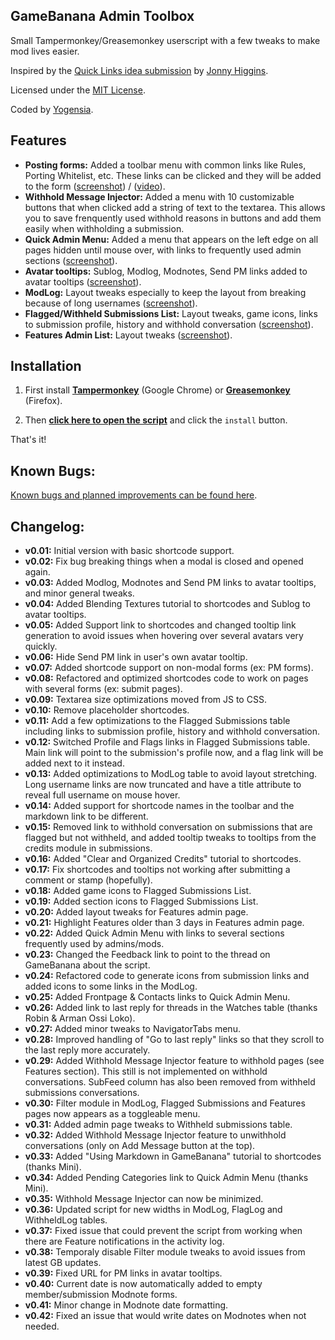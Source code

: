 ## GameBanana Admin Toolbox

Small Tampermonkey/Greasemonkey userscript with a few tweaks to make mod lives easier.

Inspired by the [Quick Links idea submission](http://gamebanana.com/ideas/2791) by [Jonny Higgins](http://gamebanana.com/members/208425).

Licensed under the [MIT License](https://raw.githubusercontent.com/yogensia/gb-toolbox/master/LICENSE).

Coded by [Yogensia](http://gamebanana.com/members/1328950).


## Features

- **Posting forms:** Added a toolbar menu with common links like Rules, Porting Whitelist, etc. These links can be clicked and they will be added to the form ([screenshot](http://i.imgur.com/lalQ1PY.png)) / ([video](https://dl.dropboxusercontent.com/u/251256/ShareX/150903_175545_122236.webm)).
- **Withhold Message Injector:** Added a menu with 10 customizable buttons that when clicked add a string of text to the textarea. This allows you to save frenquently used withhold reasons in buttons and add them easily when withholding a submission.
- **Quick Admin Menu:** Added a menu that appears on the left edge on all pages hidden until mouse over, with links to frequently used admin sections ([screenshot](http://i.imgur.com/47eWJdj.png)).
- **Avatar tooltips:** Sublog, Modlog, Modnotes, Send PM links added to avatar tooltips ([screenshot](http://i.imgur.com/4SWQq9F.png)).
- **ModLog:** Layout tweaks especially to keep the layout from breaking because of long usernames ([screenshot](http://i.imgur.com/AQynQkW.png)).
- **Flagged/Withheld Submissions List:** Layout tweaks, game icons, links to submission profile, history and withhold conversation ([screenshot](http://i.imgur.com/GOr8Vnp.png)).
- **Features Admin List:** Layout tweaks ([screenshot](http://i.imgur.com/2JzMjDk.png)).


## Installation

1. First install **[Tampermonkey](https://chrome.google.com/webstore/detail/tampermonkey/dhdgffkkebhmkfjojejmpbldmpobfkfo)** (Google Chrome) or **[Greasemonkey](https://addons.mozilla.org/en-us/firefox/addon/greasemonkey/)** (Firefox).

2. Then **[click here to open the script](https://github.com/yogensia/gb-toolbox/raw/master/gb-userscripts.user.js)** and click the `install` button.

That's it!


## Known Bugs:

[Known bugs and planned improvements can be found here](https://github.com/yogensia/gb-toolbox/issues).


## Changelog:

- **v0.01:** Initial version with basic shortcode support.
- **v0.02:** Fix bug breaking things when a modal is closed and opened again.
- **v0.03:** Added Modlog, Modnotes and Send PM links to avatar tooltips, and minor general tweaks.
- **v0.04:** Added Blending Textures tutorial to shortcodes and Sublog to avatar tooltips.
- **v0.05:** Added Support link to shortcodes and changed tooltip link generation to avoid issues when hovering over several avatars very quickly.
- **v0.06:** Hide Send PM link in user's own avatar tooltip.
- **v0.07:** Added shortcode support on non-modal forms (ex: PM forms).
- **v0.08:** Refactored and optimized shortcodes code to work on pages with several forms (ex: submit pages).
- **v0.09:** Textarea size optimizations moved from JS to CSS.
- **v0.10:** Remove placeholder shortcodes.
- **v0.11:** Add a few optimizations to the Flagged Submissions table including links to submission profile, history and withhold conversation.
- **v0.12:** Switched Profile and Flags links in Flagged Submissions table. Main link will point to the submission's profile now, and a flag link will be added next to it instead.
- **v0.13:** Added optimizations to ModLog table to avoid layout stretching. Long username links are now truncated and have a title attribute to reveal full username on mouse hover.
- **v0.14:** Added support for shortcode names in the toolbar and the markdown link to be different.
- **v0.15:** Removed link to withhold conversation on submissions that are flagged but not withheld, and added tooltip tweaks to tooltips from the credits module in submissions.
- **v0.16:** Added "Clear and Organized Credits" tutorial to shortcodes.
- **v0.17:** Fix shortcodes and tooltips not working after submitting a comment or stamp (hopefully).
- **v0.18:** Added game icons to Flagged Submissions List.
- **v0.19:** Added section icons to Flagged Submissions List.
- **v0.20:** Added layout tweaks for Features admin page.
- **v0.21:** Highlight Features older than 3 days in Features admin page.
- **v0.22:** Added Quick Admin Menu with links to several sections frequently used by admins/mods.
- **v0.23:** Changed the Feedback link to point to the thread on GameBanana about the script.
- **v0.24:** Refactored code to generate icons from submission links and added icons to some links in the ModLog.
- **v0.25:** Added Frontpage & Contacts links to Quick Admin Menu.
- **v0.26:** Added link to last reply for threads in the Watches table (thanks Robin & Arman Ossi Loko).
- **v0.27:** Added minor tweaks to NavigatorTabs menu.
- **v0.28:** Improved handling of "Go to last reply" links so that they scroll to the last reply more accurately.
- **v0.29:** Added Withhold Message Injector feature to withhold pages (see Features section). This still is not implemented on withhold conversations. SubFeed column has also been removed from withheld submissions conversations.
- **v0.30:** Filter module in ModLog, Flagged Submissions and Features pages now appears as a toggleable menu.
- **v0.31:** Added admin page tweaks to Withheld submissions table.
- **v0.32:** Added Withhold Message Injector feature to unwithhold conversations (only on Add Message button at the top).
- **v0.33:** Added "Using Markdown in GameBanana" tutorial to shortcodes (thanks Mini).
- **v0.34:** Added Pending Categories link to Quick Admin Menu (thanks Mini).
- **v0.35:** Withhold Message Injector can now be minimized.
- **v0.36:** Updated script for new widths in ModLog, FlagLog and WithheldLog tables.
- **v0.37:** Fixed issue that could prevent the script from working when there are Feature notifications in the activity log.
- **v0.38:** Temporaly disable Filter module tweaks to avoid issues from latest GB updates.
- **v0.39:** Fixed URL for PM links in avatar tooltips.
- **v0.40:** Current date is now automatically added to empty member/submission Modnote forms.
- **v0.41:** Minor change in Modnote date formatting.
- **v0.42:** Fixed an issue that would write dates on Modnotes when not needed.